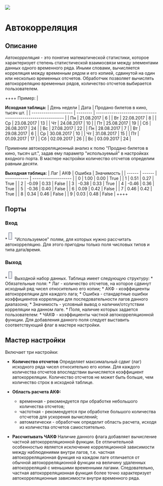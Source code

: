 ![ ](/app/processors/transformation/autocorrelation.svg)
# Автокорреляция

## Описание
*Автокорреляция* - это понятие математической статистики, которое характеризует степень статистической взаимосвязи между элементами данных одного временного ряда. Иными словами, вычисляется корреляция между временным рядом и его копией, сдвинутой на один или несколько временных отсчетов. Обработчик позволяет вычислять автокорреляцию временных рядов, количество отсчетов выбирается пользователем.

++++ Пример:  |

**Исходная таблица:**
 | День недели | Дата   | Продано билетов в кино, тысяч шт. | 
 | --------------------- | --------   | ------------------------------------------------------------- | 
 | Пн                  | 21.08.2017 | 6                                                             | 
 | Вт                  | 22.08.2017 | 8                                                             | 
 | Ср                  | 23.08.2017 | 13                                                            | 
 | Чт                  | 24.08.2017 | 10                                                            | 
 | Пт                  | 25.08.2017 | 19                                                            | 
 | Сб                  | 26.08.2017 | 24                                                            | 
 | Вс                  | 27.08.2017 | 22                                                            | 
 | Пн                  | 28.08.2017 | 7                                                             | 
 | Вт                  | 29.08.2017 | 6                                                             | 
 | Ср                  | 30.08.2017 | 10                                                            | 
 | Чт                  | 31.08.2017 | 15                                                            | 
 | Пт                  | 01.09.2017 | 17                                                            | 
 | Сб                  | 02.09.2017 | 26                                                            | 
 | Вс                  | 03.09.2017 | 24                                                            | 

Применим автокорреляционный анализ к полю "Продано билетов в кино, тысяч шт.", задав ему параметр "используемый" в настройках входного порта.  В мастере настройки количество отсчетов определим равным десяти.

**Выходная таблица:**
 | Лаг | АКФ | Ошибка | Значимость | 
 | ------ | ------ | ------------ | -------------------- | 
 | 0      | 1.00   | 0.00         | True                 | 
 | 1      | 0.51   | 0.27         | True                 | 
 | 2      | -0.09  | 0.33         | False                | 
 | 3      | -0.38  | 0.33         | True                 | 
 | 4      | -0.46  | 0.36         | True                 | 
 | 5      | -0.36  | 0.40         | False                | 
 | 6      | 0.09   | 0.42         | False                | 
 | 7      | 0.46   | 0.42         | True                 | 
 | 8      | 0.34   | 0.46         | False                | 
 | 9      | 0.03   | 0.48         | False                | 
++++
## Порты

### Вход

   *![](/media/app/icons/ports/output_table_inactive.svg) "Используемое" полям, для которых нужно рассчитать автокорреляцию. Для этого пригодны только поля числовых типов и типа дата/время. 

### Выход

   *![](/media/app/icons/ports/output_table_inactive.svg) Выходной набор данных. Таблица имеет следующую структуру:
     * Обязательные поля:
       * Лаг - количество отсчетов, на которое сдвинут исходный ряд чисел относительно его копии;
       * АКФ - коэффициенты автокорреляции для каждого лага;
       * Ошибка - стандартные ошибки коэффициентов корреляции для последовательности лагов данного диапазона;
       * Значимость - условный вывод о наличии/отсутствии корреляции на данном лаге.
     * Поля, наличие которых задается пользователем:
       * ЧАКФ - коэффициенты частной автокорреляционной функции. Для добавления данного поля следует выставить соответствующий флаг в мастере настройки.
## Мастер настройки

Включает три настройки:

*  **Количество отсчетов**  Определяет максимальный сдвиг (лаг) исходного ряда чисел относительно его копии. Для каждого количества отсчетов впоследствии вычисляется коэффициент автокорреляции. Количество отсчетов не может быть больше, чем количество строк в исходной таблице.

*  **Область расчета АКФ:**
    * временная - рекомендуется при обработке небольшого количества отсчетов;
    * частотная - рекомендуется при обработке большого количества отсчетов для ускорения вычислений;
    * автоматически - обработчик определит область расчета, исходя из количества отсчетов самостоятельно.

*  **Рассчитывать ЧАКФ**  Наличие данного флага добавляет вычисление частной автокорреляционной функции. Ее отличительной особенностью является исключение корреляционной зависимости между наблюдениями внутри лагов, т.е. частная автокорреляционная функция на каждом лаге отличается от обычной автокорреляционной функции на величину удаленных автокорреляций с меньшими временными лагами. Следовательно, частная автокорреляционная функция более точно характеризует автокорреляционные зависимости внутри временного ряда.



